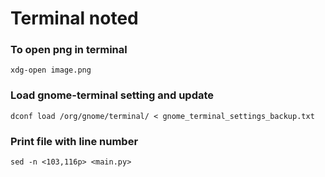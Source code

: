 # Terminal noted

### To open png in terminal
``xdg-open image.png``

### Load gnome-terminal setting and update
``dconf load /org/gnome/terminal/ < gnome_terminal_settings_backup.txt``

### Print file with line number
``sed -n <103,116p> <main.py>``
